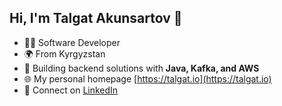 ## Hi, I'm Talgat Akunsartov 👋

- 🧑‍💻 Software Developer
- 🌍 From Kyrgyzstan
- 🚀 Building backend solutions with **Java, Kafka, and AWS**
- 🌐 My personal homepage [https://talgat.io](https://talgat.io)
- 💼 Connect on [LinkedIn](https://www.linkedin.com/in/talgat-akunsartov/)

